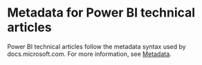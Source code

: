 # Metadata for Power BI technical articles

Power BI technical articles follow the metadata syntax used by docs.microsoft.com. For more information, see [Metadata](https://review.docs.microsoft.com/help/contribute/contribute-how-to-write-metadata?branch=master). 



